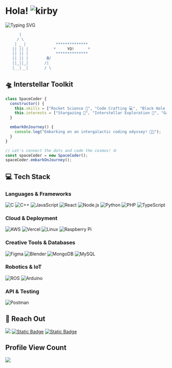 # Hola! ![kirby](https://github.com/shashankbhosagi/shashankbhosagi/assets/78866224/bc848802-2c44-483e-808c-8e0b511d6d23)
<p align="center">
  
![Typing SVG](https://readme-typing-svg.demolab.com?font=Fira+Code&weight=900&size=26&duration=1500&pause=1000&color=F0F0F0&center=true&random=false&width=500&height=100&lines=I+am+Shashank+Bhosagi+%F0%9F%91%BE;I+love+breaking+things+%F0%9F%94%A8;A+space+enthusiast+%F0%9F%9A%80%F0%9F%8C%8C%E2%9C%A8;Crafting+the+ultimate+OS+%F0%9F%92%BB)

</p>

```mathematica
      |               
     / \  
    | _ |             **************
   || || |           *     YO!      *
   || || |            **************            
   || || |        O/
   ||_||_|       /| 
   |__|__|       / \

```

## 🛸 Interstellar Toolkit

```javascript
class SpaceCoder {
  constructor() {
    this.skills = ["Rocket Science 🚀", "Code Crafting 💻", "Black Hole Navigation ⚫️"];
    this.interests = ["Stargazing 🌌", "Interstellar Exploration 🌠", "Galactic Adventures 🛰️"];
  }

  embarkOnJourney() {
    console.log("Embarking on an intergalactic coding odyssey! 🌌✨");
  }
}

// Let's connect the dots and code the cosmos! 🌐
const spaceCoder = new SpaceCoder();
spaceCoder.embarkOnJourney();

```
## 💻 Tech Stack

### Languages & Frameworks

![C](https://img.shields.io/badge/c-%2300599C.svg?&logo=c&logoColor=white) ![C++](https://img.shields.io/badge/c++-%2300599C.svg?&logo=c%2B%2B&logoColor=white) ![JavaScript](https://img.shields.io/badge/javascript-%23323330.svg?&logo=javascript&logoColor=%23F7DF1E) ![React](https://img.shields.io/badge/react-%2320232a.svg?&logo=react&logoColor=%2361DAFB) ![Node.js](https://img.shields.io/badge/node.js-6DA55F?&logo=node.js&logoColor=white) ![Python](https://img.shields.io/badge/python-%2314354C.svg?&logo=python&logoColor=white) ![PHP](https://img.shields.io/badge/php-%23777BB4.svg?&logo=php&logoColor=white) ![TypeScript](https://img.shields.io/badge/typescript-%23007ACC.svg?&logo=typescript&logoColor=white)

### Cloud & Deployment

![AWS](https://img.shields.io/badge/AWS-%23FF9900.svg?&logo=amazon-aws&logoColor=white) ![Vercel](https://img.shields.io/badge/vercel-%23000000.svg?&logo=vercel&logoColor=white) ![Linux](https://img.shields.io/badge/Linux-FCC624?&logo=linux&logoColor=black) ![Raspberry Pi](https://img.shields.io/badge/-RaspberryPi-C51A4A?&logo=Raspberry-Pi)

### Creative Tools & Databases

![Figma](https://img.shields.io/badge/figma-%23F24E1E.svg?&logo=figma&logoColor=white) ![Blender](https://img.shields.io/badge/blender-%23F5792A.svg?&logo=blender&logoColor=white) ![MongoDB](https://img.shields.io/badge/MongoDB-%234ea94b.svg?&logo=mongodb&logoColor=white) ![MySQL](https://img.shields.io/badge/mysql-%2300758F.svg?&logo=mysql&logoColor=white)

### Robotics & IoT

![ROS](https://img.shields.io/badge/ros-%230A0FF9.svg?&logo=ros&logoColor=white) ![Arduino](https://img.shields.io/badge/arduino-%2300979D.svg?&logo=arduino&logoColor=white)

### API & Testing

![Postman](https://img.shields.io/badge/Postman-FF6C37?&logo=postman&logoColor=white)


## 🚀 Reach Out

[![](https://img.shields.io/badge/linkedin-blue)](https://www.linkedin.com/in/shashank-bhosagi-8b9432206/)
[![Static Badge](https://img.shields.io/badge/twitter-gray)](https://twitter.com/ShashankBhosagi)
[![Static Badge](https://img.shields.io/badge/email-orange)](shashankbhosagi0121@gmail.com)

## Profile View Count
![](https://profile-counter.glitch.me/shashankbhosagi/count.svg)
